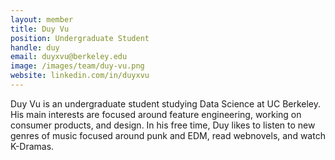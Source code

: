 ```yaml
---
layout: member
title: Duy Vu
position: Undergraduate Student
handle: duy
email: duyxvu@berkeley.edu
image: /images/team/duy-vu.png
website: linkedin.com/in/duyxvu
---
```


Duy Vu is an undergraduate student studying Data Science at UC Berkeley. His main interests are focused around feature engineering, working on consumer products, and design. In his free time, Duy likes to listen to new genres of music focused around punk and EDM, read webnovels, and watch K-Dramas.

